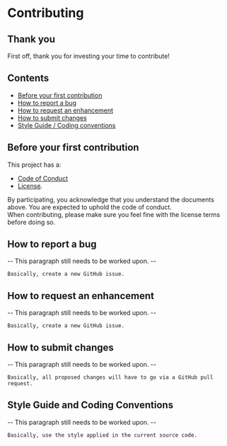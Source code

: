 # Contributing

## Thank you
First off, thank you for investing your time to contribute!

## Contents
- [Before your first contribution](#before-your-first-contribution)
- [How to report a bug](#how-to-report-a-bug)
- [How to request an enhancement](#how-to-request-an-enhancement)
- [How to submit changes](#how-to-submit-changes)
- [Style Guide / Coding conventions](#style-guide-and-coding-conventions)


## Before your first contribution
This project has a:
- [Code of Conduct](./CODE_OF_CONDUCT.md)
- [License](./LICENSE.md). 

By participating, you acknowledge that you understand the documents above. You are expected to uphold the code of conduct.  
When contributing, please make sure you feel fine with the license terms before doing so.

## How to report a bug
-- This paragraph still needs to be worked upon. --

    Basically, create a new GitHub issue.

## How to request an enhancement
-- This paragraph still needs to be worked upon. --

    Basically, create a new GitHub issue.

## How to submit changes
-- This paragraph still needs to be worked upon. --

    Basically, all proposed changes will have to go via a GitHub pull request.

## Style Guide and Coding Conventions
-- This paragraph still needs to be worked upon. --

    Basically, use the style applied in the current source code.